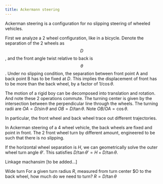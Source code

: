 ```yaml
---
title: Ackermann steering
---
```


Ackerman steering is a configuration for no slipping steering of wheeled vehicles.

<!--
Comments



-->


First we analyze a 2 wheel configuration, like in a bicycle. 
Denote the separation of the 2 wheels as $$D$$, and the front angle twist relative to back is $$\theta$$.
Under no slipping condition, the separation between front point A and back point B has to be fixed at $D$.
This implies the displacement of front has to be more than the back wheel, by a factor of $1/\cos\theta$.

The motion of a rigid boy can be decomposed into translation and rotation. And note these 2 operations commute.
The turning center is given by the intersection between the perpendicular line through the wheels.
The turning radii are $OA=D/\sin\theta$ and $OB=D/\tan\theta$. Note $OB/OA=\cos \theta$.

In particular, the front wheel and back wheel trace out different trajectories.

In Ackerman steering of a 4 wheel vehicle, the back wheels are fixed and point in front. The 2 front wheel turn by different amount, engineered to be such that there is no slipping.

If the horizontal wheel separation is $H$, we can geometrically solve the outer wheel turn angle $\theta'$. This satisfies $D/\tan\theta' = H+D/\tan\theta$. 

Linkage machansim
[to be added...]

Wide turn
For a given turn radius $R$, measured from turn center $O to the back wheel, how much do we need to turn?
$R=D/\tan\theta$









